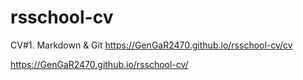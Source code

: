 # rsschool-cv
CV#1. Markdown &amp; Git
https://GenGaR2470.github.io/rsschool-cv/cv

https://GenGaR2470.github.io/rsschool-cv/
